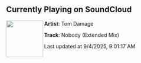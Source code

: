## Currently Playing on SoundCloud

[<img align="left" width="100" src="https://i1.sndcdn.com/artworks-vIt5qAalJMbjab9R-g3CyJw-t500x500.jpg">](https://soundcloud.com/tomdamage/nobody-extended-mix)

**Artist**: Tom Damage 

**Track**: Nobody (Extended Mix)

Last updated at 9/4/2025, 9:01:17 AM
